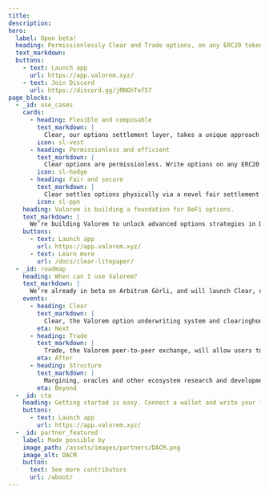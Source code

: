 ```yaml
---
title:
description:
hero:
  label: Open beta!
  heading: Permissionlessly Clear and Trade options, on any ERC20 token.
  text_markdown:
  buttons:
    - text: Launch app
      url: https://app.valorem.xyz/
    - text: Join Discord
      url: https://discord.gg/jRNGhTef57
page_blocks:
  - _id: use_cases
    cards:
      - heading: Flexible and composable
        text_markdown: |
          Clear, our options settlement layer, takes a unique approach to time specificity, strike price, and premium, enabling American and European options with no pricing assumptions. 
        icon: sl-vest
      - heading: Permissionless and efficient
        text_markdown: |
          Clear options are permissionless. Write options on any ERC20 token, and transact with anyone. Our options use the ERC-1155 standard, lowering the viscosity of risk settlement.
        icon: sl-hedge
      - heading: Fair and secure
        text_markdown: |
          Clear settles options physically via a novel fair settlement algorithm. This minimizes counterparty risk, so you can securely hedge your risk. 
        icon: sl-ppn
    heading: Valorem is building a foundation for DeFi options.
    text_markdown: |
      We’re building Valorem to unlock advanced options strategies in DeFi, and enable more mature financial markets for digital assets.
    buttons:
      - text: Launch app
        url: https://app.valorem.xyz/
      - text: Learn more
        url: /docs/clear-litepaper/
  - _id: roadmap
    heading: When can I use Valorem?
    text_markdown: |
      We’re already in beta on Arbitrum Görli, and will launch Clear, our options settlement layer, on Arbitrum mainnet soon. Here's what's coming next. 
    events:
      - heading: Clear
        text_markdown: |
          Clear, the Valorem option underwriting system and clearinghouse will allow users to write, hold and transfer custom options positions on any ERC20 token.
        eta: Next
      - heading: Trade
        text_markdown: |
          Trade, the Valorem peer-to-peer exchange, will allow users to trade Clear options with anyone, over the counter, or via RFQ liquidity. 
        eta: After
      - heading: Structure
        text_markdown: |
          Margining, oracles and other ecosystem research and development will allow users to pursue advanced options strategies and structure novel products. 
        eta: Beyond
  - _id: cta
    heading: Getting started is easy. Connect a wallet and write your first custom option on Arbitrum Görli in seconds.
    buttons:
      - text: Launch app
        url: https://app.valorem.xyz/
  - _id: partner_featured
    label: Made possible by
    image_path: /assets/images/partners/DACM.png
    image_alt: DACM
    button:
      text: See more contributors
      url: /about/
---
```

